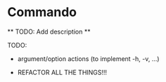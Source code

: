 # Commando

** TODO: Add description **

TODO:

* argument/option actions (to implement -h, -v, ...)

* REFACTOR ALL THE THINGS!!!
